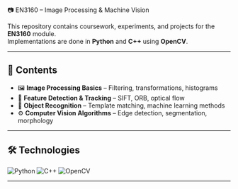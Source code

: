  📷 EN3160 – Image Processing & Machine Vision

This repository contains coursework, experiments, and projects for the **EN3160** module.  
Implementations are done in **Python** and **C++** using **OpenCV**.

---

## 📂 Contents
- 🖼 **Image Processing Basics** – Filtering, transformations, histograms  
- 🎯 **Feature Detection & Tracking** – SIFT, ORB, optical flow  
- 🧠 **Object Recognition** – Template matching, machine learning methods  
- ⚙️ **Computer Vision Algorithms** – Edge detection, segmentation, morphology  

---

## 🛠 Technologies
![Python](https://img.shields.io/badge/Python-3.10-blue?logo=python&logoColor=white)
![C++](https://img.shields.io/badge/C++-17-blue?logo=cplusplus&logoColor=white)
![OpenCV](https://img.shields.io/badge/OpenCV-4.1-green?logo=opencv&logoColor=white)

---
